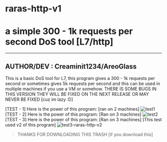 # raras-http-v1
# a simple 300 - 1k requests per second DoS tool [L7/http]

----------------------------------------------
AUTHOR/DEV : Creaminit1234/AreoGlass
----------------------------------------------

This is a basic DoS tool for L7, this program gives a 300 - 1k requests per second or sometimes gives 5k requests per second
and this can be used in multiple machines if you use a VM or somehow.
THERE IS SOME BUGS IN THIS VERSION THEY WILL BE FIXED ON THE NEXT RELEASE OR MAY NEVER BE FIXED [cuz im lazy :D]


[TEST - 1] Here is the power of this program: [ran on 2 machines]
![test1](https://user-images.githubusercontent.com/118284748/211179185-1d1848f4-d313-44c2-9358-41439ec5e04d.png)
[TEST - 2] Here is the power of this program: [Ran on 3 machines]
![test2](https://user-images.githubusercontent.com/118284748/211181711-795ebc33-6971-4d1c-907e-4e242b15fd2d.png)
[TEST - 3] Here is the power of this program: [Ran on 3 machines] [This test used v2 of this program]
![test3-raras-http-v2](https://user-images.githubusercontent.com/118284748/212828729-a3f37523-1348-439a-8bf9-8ebbec71f8dc.png)


> THANKS FOR DOWNLOADING THIS TRASH [if you download this]

